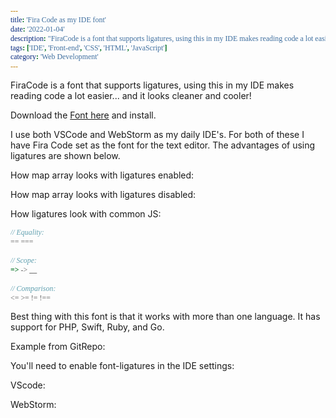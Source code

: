 ```yaml
---
title: 'Fira Code as my IDE font'
date: '2022-01-04'
description: "FiraCode is a font that supports ligatures, using this in my IDE makes reading code a lot easier... and it looks cleaner and cooler!"
tags: ['IDE', 'Front-end', 'CSS', 'HTML', 'JavaScript']
category: 'Web Development'
---
```


<p class="introduction">FiraCode is a font that supports ligatures, using this in my IDE makes reading code a lot easier... and it looks cleaner and cooler!</p>

<style>
  @import url(https://cdn.jsdelivr.net/npm/firacode@6.2.0/distr/fira_code.css);
  code, code[class*="language-"], pre[class*="language-"] {
    font-family: 'Fira Code';
  }
</style>

Download the [Font here](https://github.com/tonsky/FiraCode) and install.

I use both VSCode and WebStorm as my daily IDE's. For both of these I have Fira Code set as the font for the text editor. The advantages of using ligatures are shown below.

How map array looks with ligatures enabled:
<article-image src="blog/ligatures-example.png" alt="Ligatures examples" class="mt-5 mb-10"></article-image>

How map array looks with ligatures disabled:
<article-image src="blog/ligatures-example-disabled.png" alt="Ligatures examples" class="mt-5 mb-10"></article-image>

How ligatures look with common JS:
```js
// Equality:
== ===

// Scope:
=> -> __

// Comparison:
<= >= != !==
```

Best thing with this font is that it works with more than one language. It has support for PHP, Swift, Ruby, and Go.

Example from GitRepo:
<article-image src="blog/ligatures.png" alt="Ligatures examples" class="mt-5 mb-10"></article-image>


You'll need to enable font-ligatures in the IDE settings:

VScode:

<article-image src="blog/font-ligatures-vscode.png" alt="VSCode ligatures settings" class="mb-10"></article-image>

WebStorm:

<article-image src="blog/font-ligatures-webstorm.png" alt="WebStorm ligatures settings" class="mb-10"></article-image>
